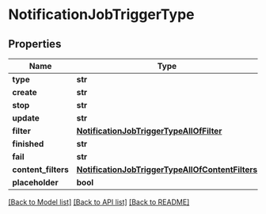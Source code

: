 # NotificationJobTriggerType

## Properties
Name | Type | Description | Notes
------------ | ------------- | ------------- | -------------
**type** | **str** |  | [optional] 
**create** | **str** |  | [optional] 
**stop** | **str** |  | [optional] 
**update** | **str** |  | [optional] 
**filter** | [**NotificationJobTriggerTypeAllOfFilter**](NotificationJobTriggerTypeAllOfFilter.md) |  | [optional] 
**finished** | **str** |  | [optional] 
**fail** | **str** |  | [optional] 
**content_filters** | [**NotificationJobTriggerTypeAllOfContentFilters**](NotificationJobTriggerTypeAllOfContentFilters.md) |  | [optional] 
**placeholder** | **bool** |  | [optional] 

[[Back to Model list]](../README.md#documentation-for-models) [[Back to API list]](../README.md#documentation-for-api-endpoints) [[Back to README]](../README.md)


